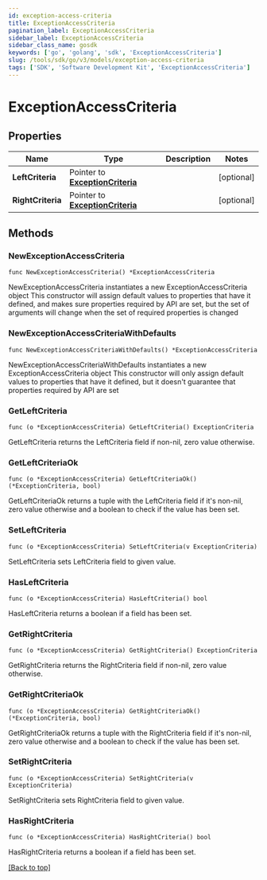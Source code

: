 ```yaml
---
id: exception-access-criteria
title: ExceptionAccessCriteria
pagination_label: ExceptionAccessCriteria
sidebar_label: ExceptionAccessCriteria
sidebar_class_name: gosdk
keywords: ['go', 'golang', 'sdk', 'ExceptionAccessCriteria'] 
slug: /tools/sdk/go/v3/models/exception-access-criteria
tags: ['SDK', 'Software Development Kit', 'ExceptionAccessCriteria']
---
```


# ExceptionAccessCriteria

## Properties

Name | Type | Description | Notes
------------ | ------------- | ------------- | -------------
**LeftCriteria** |  Pointer to [**ExceptionCriteria**](exception-criteria) |  | [optional] 
**RightCriteria** |  Pointer to [**ExceptionCriteria**](exception-criteria) |  | [optional] 

## Methods

### NewExceptionAccessCriteria

`func NewExceptionAccessCriteria() *ExceptionAccessCriteria`

NewExceptionAccessCriteria instantiates a new ExceptionAccessCriteria object
This constructor will assign default values to properties that have it defined,
and makes sure properties required by API are set, but the set of arguments
will change when the set of required properties is changed

### NewExceptionAccessCriteriaWithDefaults

`func NewExceptionAccessCriteriaWithDefaults() *ExceptionAccessCriteria`

NewExceptionAccessCriteriaWithDefaults instantiates a new ExceptionAccessCriteria object
This constructor will only assign default values to properties that have it defined,
but it doesn't guarantee that properties required by API are set

### GetLeftCriteria

`func (o *ExceptionAccessCriteria) GetLeftCriteria() ExceptionCriteria`

GetLeftCriteria returns the LeftCriteria field if non-nil, zero value otherwise.

### GetLeftCriteriaOk

`func (o *ExceptionAccessCriteria) GetLeftCriteriaOk() (*ExceptionCriteria, bool)`

GetLeftCriteriaOk returns a tuple with the LeftCriteria field if it's non-nil, zero value otherwise
and a boolean to check if the value has been set.

### SetLeftCriteria

`func (o *ExceptionAccessCriteria) SetLeftCriteria(v ExceptionCriteria)`

SetLeftCriteria sets LeftCriteria field to given value.

### HasLeftCriteria

`func (o *ExceptionAccessCriteria) HasLeftCriteria() bool`

HasLeftCriteria returns a boolean if a field has been set.

### GetRightCriteria

`func (o *ExceptionAccessCriteria) GetRightCriteria() ExceptionCriteria`

GetRightCriteria returns the RightCriteria field if non-nil, zero value otherwise.

### GetRightCriteriaOk

`func (o *ExceptionAccessCriteria) GetRightCriteriaOk() (*ExceptionCriteria, bool)`

GetRightCriteriaOk returns a tuple with the RightCriteria field if it's non-nil, zero value otherwise
and a boolean to check if the value has been set.

### SetRightCriteria

`func (o *ExceptionAccessCriteria) SetRightCriteria(v ExceptionCriteria)`

SetRightCriteria sets RightCriteria field to given value.

### HasRightCriteria

`func (o *ExceptionAccessCriteria) HasRightCriteria() bool`

HasRightCriteria returns a boolean if a field has been set.


[[Back to top]](#) 


